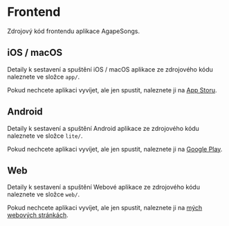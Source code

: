 # Frontend

Zdrojový kód frontendu aplikace AgapeSongs.

## iOS / macOS

Detaily k sestavení a spuštění iOS / macOS aplikace ze zdrojového kódu
naleznete ve složce `app/`.

Pokud nechcete aplikaci vyvíjet, ale jen spustit, naleznete ji
na [App Storu](https://apps.apple.com/cz/app/agapesongs/id1589595680?l=cs).

## Android

Detaily k sestavení a spuštění Android aplikace ze zdrojového kódu
naleznete ve složce `lite/`.

Pokud nechcete aplikaci vyvíjet, ale jen spustit, naleznete ji
na [Google Play](https://play.google.com/store/apps/details?id=cz.fit.cvut.wrzecond).

## Web

Detaily k sestavení a spuštění Webové aplikace ze zdrojového kódu
naleznete ve složce `web/`.

Pokud nechcete aplikaci vyvíjet, ale jen spustit, naleznete ji
na [mých webových stránkách](https://www.kvetinac97.cz/agape/).
